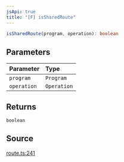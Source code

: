 ```yaml
---
jsApi: true
title: "[F] isSharedRoute"
---
```


```ts
isSharedRoute(program, operation): boolean
```

## Parameters

| Parameter   | Type        |
| :---------- | :---------- |
| `program`   | `Program`   |
| `operation` | `Operation` |

## Returns

`boolean`

## Source

[route.ts:241](https://github.com/markcowl/cadl/blob/1a6d2b70/packages/http/src/route.ts#L241)
